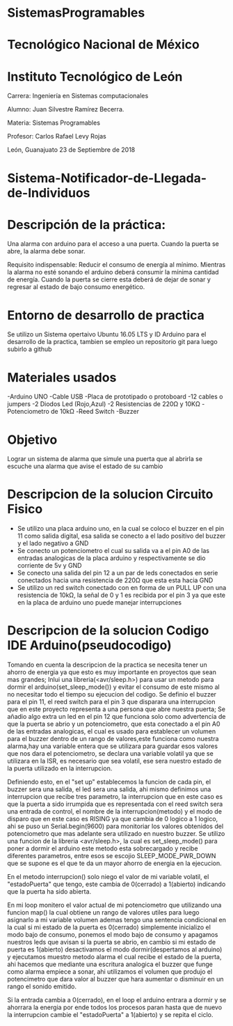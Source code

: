 # SistemasProgramables

# Tecnológico Nacional de México

# Instituto Tecnológico de León

Carrera: Ingeniería en Sistemas computacionales

Alumno: Juan Silvestre Ramírez Becerra.

Materia: Sistemas Programables

Profesor: Carlos Rafael Levy Rojas

León, Guanajuato 23 de Septiembre de 2018

# Sistema-Notificador-de-Llegada-de-Individuos

# Descripción de la práctica:

Una alarma con arduino para el acceso a una puerta. Cuando la puerta se abre, la alarma debe sonar.

Requisito indispensable:
Reducir el consumo de energía al mínimo. Mientras la alarma no esté sonando el arduino deberá consumir la mínima cantidad de energía.
Cuando la puerta se cierre esta deberá de dejar de sonar y regresar al estado de bajo consumo energético.

# Entorno de desarrollo de practica
Se utilizo un Sistema opertaivo Ubuntu 16.05 LTS y ID Arduino para el desarrollo de la practica, tambien se empleo un repositorio git para luego subirlo a github
# Materiales usados

-Arduino UNO 
-Cable USB 
-Placa de prototipado o protoboard 
-12 cables o jumpers 
-2 Diodos Led (Rojo,Azul) 
-2 Resistencias de 220Ω y 10KΩ
-Potenciometro de 10kΩ 
-Reed Switch
-Buzzer

# Objetivo

Lograr un sistema de alarma que simule una puerta que al abrirla se escuche una alarma que avise el estado de su cambio

# Descripcion de la solucion Circuito Fisico

* Se utilizo una placa arduino uno, en la cual se coloco el buzzer en el pin 11 como salida digital, esa salida se conecto a el lado 
 positivo del buzzer y el lado negativo a GND
* Se conecto un potenciometro el cual su salida va a el pin A0 de las entradas analogicas de la placa arduino y respectivamente se
 dio corriente de 5v y GND
* Se conecto una salida del pin 12 a un par de leds conectados en serie conectados hacia una resistencia de 220Ω que esta esta hacia GND
* Se utilizo un red switch conectado con en forma de un PULL UP con una resistencia de 10kΩ, la señal de 0 y 1 es recibida por
 el pin 3 ya que este en la placa de arduino uno puede manejar interrupciones

# Descripcion de la solucion Codigo IDE Arduino(pseudocodigo)

Tomando en cuenta la descripcion de la practica se necesita tener un ahorro de energia
ya que esto es muy importante en proyectos que sean mas grandes; Inlui una libreria(<avr/sleep.h>) para usar
un metodo para dormir el arduino(set_sleep_mode()) y evitar el consumo de este mismo al no necesitar todo el tiempo 
su ejecucion del codigo.
Se definio el buzzer para el pin 11, el reed switch para el pin 3 que disparara una interrupcion que en este proyecto 
representa a una persona que  abre nuestra puerta;
Se añadio algo extra un led en el pin 12 que funciona solo como advertencia de que la puerta se abrio y 
un potenciometro, que esta conectado a el pin A0 de las entradas analogicas, el cual es usado para establecer un volumen 
para el buzzer  dentro de un rango de valores,este funciona como nuestra alarma,hay una variable entera que se utilizara para 
guardar esos valores que nos dara el potenciometro, se declara una variable volatil ya que se utilizara en la ISR,
es necesario que sea volatil, ese sera nuestro estado de la puerta utilizado en la interrupcion.

Definiendo esto, en el "set up" establecemos la funcion de cada pin, el buzzer sera una salida, el led sera una salida,
ahi mismo definimos una interrupcion que recibe tres parametro, la interrupcion que en este caso es que la puerta a sido
irrumpida que es representada con el reed switch sera una entrada de control, el nombre de la interrupcion(metodo)
y el modo de disparo que en este caso es RISING ya que cambia de 0 logico a 1 logico, ahi se puso un Serial.begin(9600)
para monitoriar los valores obtenidos del potenciometro que mas adelante sera utilizado en nuestro buzzer.
Se utilizo una funcion de la libreria <avr/sleep.h>, la cual es set_sleep_mode() para poner a dormir el arduino
este metodo esta sobrecargado y recibe diferentes parametros, entre esos se escojio SLEEP_MODE_PWR_DOWN
que se supone es el que te da un mayor ahorro de energia en la ejecucion.

En el metodo interrupcion() solo niego el valor de mi variable volatil, el "estadoPuerta" que tengo, este cambia de 0(cerrado)
a 1(abierto) indicando que la puerta ha sido abierta.

En mi loop monitero el valor actual de mi potenciometro que utilizando una
funcion map() la cual obtiene un rango de valores utiles para luego asignarlo a mi variable
volumen ademas tengo una sentencia condicional en la cual si mi estado de la puerta es 0(cerrado) simplemente inicializo 
el modo bajo de consumo, ponemos el modo bajo de consumo y apagamos nuestros leds que avisan si la puerta se abrio, en cambio si 
mi estado de puerta es 1(abierto) desactivamos el modo dormir(despertamos al arduino) y ejecutamos muestro metodo
alarma el cual recibe el estado de la puerta, ahi hacemos que mediante una escritura analogica
el buzzer que funge como alarma empiece a sonar, ahi utilizamos el volumen que produjo el potencimetro que dara valor 
al buzzer que hara aumentar o disminuir en un rango el sonido emitido.

Si la entrada cambia a 0(cerrado), en el loop el arduino entrara a dormir y se ahorrara la energia por ende
todos los procesos paran hasta que de nuevo la interrupcion cambie el "estadoPuerta" a 1(abierto)  y se repita el ciclo. 




